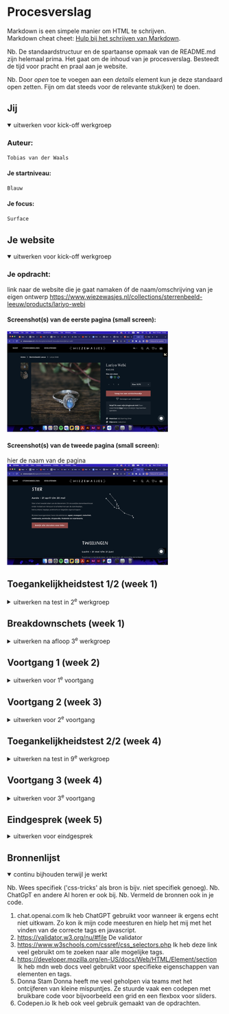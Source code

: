 # Procesverslag
Markdown is een simpele manier om HTML te schrijven.  
Markdown cheat cheet: [Hulp bij het schrijven van Markdown](https://github.com/adam-p/markdown-here/wiki/Markdown-Cheatsheet).

Nb. De standaardstructuur en de spartaanse opmaak van de README.md zijn helemaal prima. Het gaat om de inhoud van je procesverslag. Besteedt de tijd voor pracht en praal aan je website.

Nb. Door *open* toe te voegen aan een *details* element kun je deze standaard open zetten. Fijn om dat steeds voor de relevante stuk(ken) te doen.





## Jij

<details open>
  <summary>uitwerken voor kick-off werkgroep</summary>

  ### Auteur:
    Tobias van der Waals

  #### Je startniveau:
    Blauw

  #### Je focus:
    Surface 

</details>





## Je website

<details open>
  <summary>uitwerken voor kick-off werkgroep</summary>

  ### Je opdracht:
  link naar de website die je gaat namaken óf de naam/omschrijving van je eigen ontwerp
  https://www.wiezewasjes.nl/collections/sterrenbeeld-leeuw/products/lariyo-webi 
  #### Screenshot(s) van de eerste pagina (small screen): 
  
  <img src="./readme-images/Screenshot 2023-11-15 at 12.53.57.png" width="375px" alt="Layiro sierraad bij Wiezewasjes.nl">

  #### Screenshot(s) van de tweede pagina (small screen):
  hier de naam van de pagina  
  <img src="./readme-images/Screenshot 2023-11-15 at 12.56.44.png" width="375px" alt="Sterrenbeeldenoverzicht">
 
</details>



## Toegankelijkheidstest 1/2 (week 1)

<details>
  <summary>uitwerken na test in 2<sup>e</sup> werkgroep</summary>

  ### Bevindingen
  Lijst met je bevindingen die in de test naar voren kwamen:
  <img src="./readme-images/IMG_8316.JPG" width="375px" alt="WCAG check">
<img src="./readme-images/IMG_8317.JPG" width="375px" alt="WCAG check">
<img src="./readme-images/IMG_8318.JPG" width="375px" alt="WCAG check">
<img src="./readme-images/IMG_8319.JPG" width="375px" alt="WCAG check">
<img src="./readme-images/IMG_8320.JPG" width="375px" alt="WCAG check">


</details>



## Breakdownschets (week 1)

<details>
  <summary>uitwerken na afloop 3<sup>e</sup> werkgroep</summary>

  ### de hele pagina: 
  <img src="./readme-images/detailpagina.jpg" width="375px" alt="breakdown van de hele pagina">

  ### dynamisch deel (bijv menu): 
  <img src="readme-images/Screenshot 2023-12-11 at 15.32.26.png" width="375px" alt="breakdown van een dynamisch deel">

  ### wellicht nog een dynamisch deel (bijv filter): 
  <img src="readme-images/breakdown_ster.jpg" width="375px" alt="breakdown van nog een dynamisch deel">

</details>





## Voortgang 1 (week 2)

<details>
  <summary>uitwerken voor 1<sup>e</sup> voortgang</summary>

  ### Stand van zaken
  hier dit ging goed & dit was lastig (neem ook screenshots op van delen van je website en code)


  ### Agenda voor meeting
 Jim, Pepijn en ik hebben niet zo zeer iets afgesproken met elkaar. Ik ben open naar het voortgangsgesprek gegaan ne heb vooral met andere meegekeken.

  ### Verslag van meeting
  hier na afloop snel de uitkomsten van de meeting vastleggen

  - Ik was zelf nog niet ver, waardoor ik weinig feedback heb kunnen krijgen. 
  - Ik vind code moeilijk en ben daardoor onzeker over wat ik codeer.

</details>





## Voortgang 2 (week 3)

<details>
  <summary>uitwerken voor 2<sup>e</sup> voortgang</summary>

  ### Stand van zaken
Nogsteeds onzeker over mijn eigen code. Ik ben heel pixelperfect bezig en daardoor frustreer ik mezelf.

  ### Agenda voor meeting
  Ik heb een paar vragen:
  - Hoe kan je makkelijk elementen centreren?
  - pak ik de afmetingen zo goed aan?

  

  ### Verslag van meeting
  hier na afloop snel de uitkomsten van de meeting vastleggen

  - Ik vind het moeilijk om in CSS te denken. Ik ben erg gewend aan Illustrator en dat heeft invloed.
  - Door de ervaring met Illustrator ben ik snel geneigd px te gebruiken, maar dit werkt niet en is niet responsive. (het kan veeeeeel makkelijker)
  - Er valt veel aan te passen, maar dit maakt het makkelijker om later door te kunnen.
  - Ik ben veeeeeeel te precies bezig. Het hoeft niet pixel perfect te zijn. 

</details>





## Toegankelijkheidstest 2/2 (week 4)

<details>
  <summary>uitwerken na test in 9<sup>e</sup> werkgroep</summary>

  ### Bevindingen
  Lijst met je bevindingen die in de test naar voren kwamen (geef ook aan wat er verbeterd is):

to do:
  - HTML even goed valideren
  - skiplink bouwen
  

Bevindingen:
- Headings zijn al beter dat het origineel
- De skiplink op het origineel werkt niet
- Focus state wordt automatisch toegepast en is duidelijk
- De Website heeft geen light/dark mode, maar is van zichzelf al een 'dark-type' website
- text-size is bijna niet aan te passen op mac
- Contrast klopt overal
-

</details>





## Voortgang 3 (week 4)

<details>
  <summary>uitwerken voor 3<sup>e</sup> voortgang</summary>

  ### Stand van zaken
Ik merk dat ik wat meer zelfverzekerd ben in het typen van code. Zo lang het goed gaat is het leuk. 
Ik help af en toe andere met soortgelijke elementen en problemen. Dit laat mezelf ook zien dat ik het snap.

De website is verder goed op weg. De eerste pagina is zo goed als af en de tweede valt nog wel wat aan te sleutelen.

  ### Verslag voor meeting
  samen met je groepje opstellen

Deze keer heb ik screenshots gemaakt wanneer iets niet lukte.
   <img src="readme-images/Screenshot 2023-12-07 at 10.39.51.png" width="375px" alt="">
Hier snapte ik de error's niet. het had te maken met een svg en zn path.
   <img src="readme-images/Screenshot 2023-12-07 at 13.34.00.png" width="375px" alt="">
Hier kreeg ik het niet voor elkaar om het facebook logo even groot te krijgen als de rest. 
Donna heeft me hiermee geholpen. Het lag aan de viewbox in de svg.


</details>





## Eindgesprek (week 5)

<details>
  <summary>uitwerken voor eindgesprek</summary>

  ### Je uitkomst - karakteristiek screenshots:
  <img src="readme-images/dummy-plaatje.jpg" width="375px" alt="uitomst opdracht 1">


  ### Dit ging goed/Heb ik geleerd: 
  Korte omschrijving met plaatjes

  <img src="readme-images/dummy-plaatje.jpg" width="375px" alt="top">


  ### Dit was lastig/Is niet gelukt:
  Korte omschrijving met plaatjes

  <img src="readme-images/dummy-plaatje.jpg" width="375px" alt="bummer">
</details>





## Bronnenlijst

<details open>
  <summary>continu bijhouden terwijl je werkt</summary>

  Nb. Wees specifiek ('css-tricks' als bron is bijv. niet specifiek genoeg). 
  Nb. ChatGpT en andere AI horen er ook bij.
  Nb. Vermeld de bronnen ook in je code.

  1. chat.openai.com
      Ik heb ChatGPT gebruikt voor wanneer ik ergens echt niet uitkwam. Zo kon ik mijn code meesturen en hielp het mij met het vinden van de correcte tags en javascript.
  2. https://validator.w3.org/nu/#file
      De validator
  3. https://www.w3schools.com/cssref/css_selectors.php
      Ik heb deze link veel gebruikt om te zoeken naar alle mogelijke tags.
  4. https://developer.mozilla.org/en-US/docs/Web/HTML/Element/section
      Ik heb mdn web docs veel gebruikt voor specifieke eigenschappen van elementen en tags.
  5. Donna Stam
      Donna heeft me veel geholpen via teams met het ontcijferen van kleine mispuntjes. Ze stuurde vaak een codepen met bruikbare code voor bijvoorbeeld een grid en een flexbox voor sliders.
  6. Codepen.io
      Ik heb ook veel gebruik gemaakt van de opdrachten.

</details>